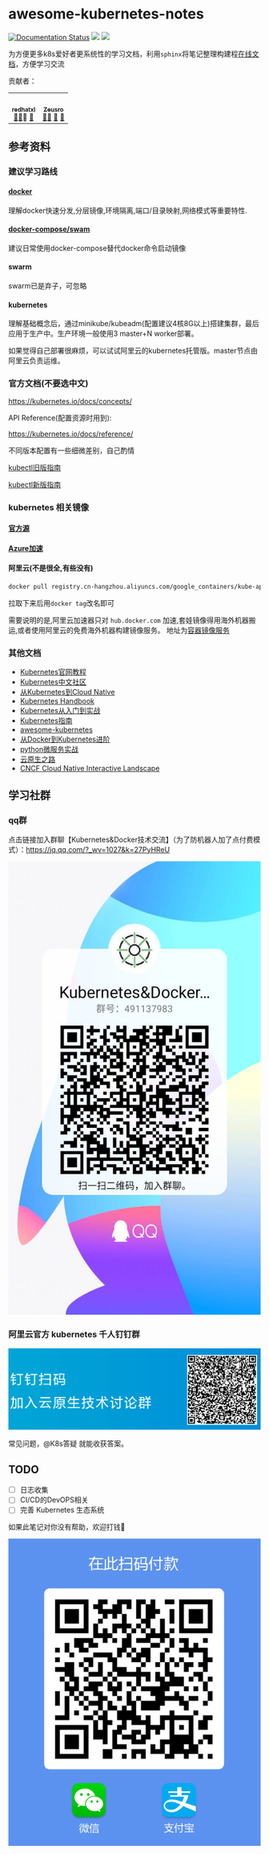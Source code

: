 # awesome-kubernetes-notes

[![Documentation Status](https://readthedocs.org/projects/awesome-kubernetes-notes/badge/?version=latest)](https://zeusro-awesome-kubernetes-notes.readthedocs.io/zh_CN/latest/?badge=latest)  ![](https://img.shields.io/badge/sphinx-python-blue.svg)  ![](https://img.shields.io/badge/python-3.6-green.svg)

为方便更多k8s爱好者更系统性的学习文档，利用`sphinx`将笔记整理构建程[在线文档](https://github.com/redhatxl/awesome-kubernetes-notes)，方便学习交流


贡献者：

<!-- ALL-CONTRIBUTORS-LIST:START - Do not remove or modify this section -->
<!-- prettier-ignore-start -->
<!-- markdownlint-disable -->

<table>
  <tr>
<td align="center"><a href="https://github.com/redhatxl">    <img src="https://avatars.githubusercontent.com/u/24467514?v=3" width="100px;"        alt="" /><br /><sub><b>redhatxl</b></sub></a><br /><a href="https://juejin.im/user/5c36033fe51d456e4138b473/posts" title="掘金">💬</a><a href="https://www.imooc.com/u/1260704"  title="慕课网">📖</a><a` href="https://github.com/zeusro/awesome-kubernetes-notes/pulls?q=is%3Apr+reviewed-by%3Akentcdodds"    title="Reviewed Pull Requests">👀</a>    <a href="#talk-kentcdodds" title="Talks">📢</a></td>
           <td align="center"><a href="https://www.zeusro.com/">    <img src="https://avatars.githubusercontent.com/u/5803609?v=3" width="100px;"        alt="" /><br /><sub><b>Zeusro</b></sub></a><br /><a href="" title="Answering Questions">💬</a><a href="https://github.com/zeusro"    title="Documentation">📖</a>                    <a href="https://github.com/zeusro/awesome-kubernetes-notes/pulls?q=is%3Apr+reviewed-by%3Akentcdodds"    title="Reviewed Pull Requests">👀</a> <a href="#talk-kentcdodds" title="Talks">📢</a></td>
  </tr>
</table>

<!-- markdownlint-enable -->
<!-- prettier-ignore-end -->
<!-- ALL-CONTRIBUTORS-LIST:END -->

## 参考资料

### 建议学习路线

#### [docker](https://yeasy.gitbooks.io/docker_practice/introduction/what.html)

理解docker快速分发,分层镜像,环境隔离,端口/目录映射,网络模式等重要特性.

#### [docker-compose/swam](https://docs.docker.com/compose/)

建议日常使用docker-compose替代docker命令启动镜像
  
#### swarm

swarm已是弃子，可忽略

#### kubernetes

理解基础概念后，通过minikube/kubeadm(配置建议4核8G以上)搭建集群，最后应用于生产中。生产环境一般使用3 master+N worker部署。

如果觉得自己部署很麻烦，可以试试阿里云的kubernetes托管版。master节点由阿里云负责运维。

### 官方文档(不要选中文)

https://kubernetes.io/docs/concepts/

API Reference(配置资源时用到):

https://kubernetes.io/docs/reference/

不同版本配置有一些细微差别，自己酌情

[kubectl旧版指南](https://kubernetes.io/docs/reference/generated/kubectl/kubectl-commands)

[kubectl新版指南](https://kubectl.docs.kubernetes.io/)

### kubernetes 相关镜像

#### [官方源](https://console.cloud.google.com/gcr/images/google-containers/GLOBAL)

#### [Azure加速](http://mirror.azure.cn/help/gcr-proxy-cache.html)

#### 阿里云(不是很全,有些没有)

```bash
docker pull registry.cn-hangzhou.aliyuncs.com/google_containers/kube-apiserver-amd6:v1.15.0-alpha.0 
```

拉取下来后用`docker tag`改名即可

需要说明的是,阿里云加速器只对 `hub.docker.com` 加速,套娃镜像得用海外机器搬运,或者使用阿里云的免费海外机器构建镜像服务。
地址为[容器镜像服务](https://cr.console.aliyun.com/)

### 其他文档

* [Kubernetes官网教程](https://kubernetes.io/docs/concepts/workloads/controllers/statefulset/)
* [Kubernetes中文社区](https://www.kubernetes.org.cn/k8s)
* [从Kubernetes到Cloud Native](https://jimmysong.io/kubernetes-handbook/cloud-native/from-kubernetes-to-cloud-native.html)
* [Kubernetes Handbook](https://www.bookstack.cn/read/feiskyer-kubernetes-handbook/appendix-ecosystem.md)
* [Kubernetes从入门到实战](https://www.kancloud.cn/huyipow/kubernetes/722822)
* [Kubernetes指南](https://kubernetes.feisky.xyz/)
* [awesome-kubernetes](https://ramitsurana.github.io/awesome-kubernetes/)
* [从Docker到Kubernetes进阶](https://www.qikqiak.com/k8s-book/)
* [python微服务实战](https://www.qikqiak.com/tdd-book/)
* [云原生之路](https://jimmysong.io/kubernetes-handbook/cloud-native/from-kubernetes-to-cloud-native.html)
* [CNCF Cloud Native Interactive Landscape](https://landscape.cncf.io/)

## 学习社群

### qq群

点击链接加入群聊【Kubernetes&Docker技术交流】（为了防机器人加了点付费模式）：https://jq.qq.com/?_wv=1027&k=27PyHReU

![](source/images/readme/qrcode_1595817926180.jpg)

### 阿里云官方 kubernetes 千人钉钉群

![](source/images/readme/aliyun-kubernetes.png)

常见问题，@K8s答疑 就能收获答案。

## TODO

- [ ] 日志收集
- [ ] CI/CD的DevOPS相关
- [ ] 完善 Kubernetes 生态系统

如果此笔记对你没有帮助，欢迎打钱🎉

![](source/images/readme/zeusro.jpg)